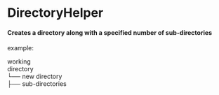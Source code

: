 # DirectoryHelper

#### Creates a directory along with a specified number of sub-directories

example:

working<br />
directory  
└── new directory<br />
         ├── sub-directories

